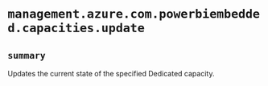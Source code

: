 # `management.azure.com.powerbiembedded.capacities.update`

## `summary`
Updates the current state of the specified Dedicated capacity.


